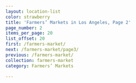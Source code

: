 ```yaml
---
layout: location-list
color: strawberry
title: 'Farmers’ Markets in Los Angeles, Page 2'
page_number: 2
items_per_page: 20
list_offset: 20
first: /farmers-market/
next: /farmers-market/page3/
previous: /farmers-market/
collection: farmers-market
category: Farmers’ Markets

---
```

